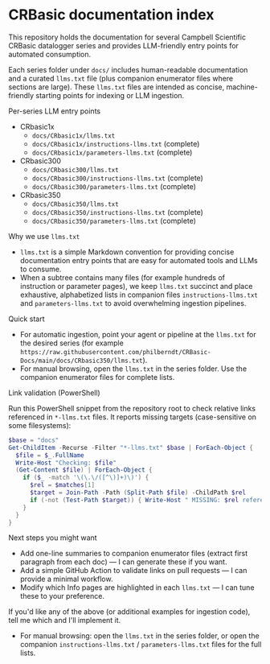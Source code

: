 # CRBasic documentation index

This repository holds the documentation for several Campbell Scientific CRBasic datalogger series and provides LLM-friendly entry points for automated consumption.

Each series folder under `docs/` includes human-readable documentation and a curated `llms.txt` file (plus companion enumerator files where sections are large). These `llms.txt` files are intended as concise, machine-friendly starting points for indexing or LLM ingestion.

Per-series LLM entry points

- CRbasic1x
  - `docs/CRbasic1x/llms.txt`
  - `docs/CRbasic1x/instructions-llms.txt` (complete)
  - `docs/CRbasic1x/parameters-llms.txt` (complete)
- CRbasic300
  - `docs/CRbasic300/llms.txt`
  - `docs/CRbasic300/instructions-llms.txt` (complete)
  - `docs/CRbasic300/parameters-llms.txt` (complete)
- CRbasic350
  - `docs/CRbasic350/llms.txt`
  - `docs/CRbasic350/instructions-llms.txt` (complete)
  - `docs/CRbasic350/parameters-llms.txt` (complete)

Why we use `llms.txt`

- `llms.txt` is a simple Markdown convention for providing concise documentation entry points that are easy for automated tools and LLMs to consume.
- When a subtree contains many files (for example hundreds of instruction or parameter pages), we keep `llms.txt` succinct and place exhaustive, alphabetized lists in companion files `instructions-llms.txt` and `parameters-llms.txt` to avoid overwhelming ingestion pipelines.

Quick start

- For automatic ingestion, point your agent or pipeline at the `llms.txt` for the desired series (for example `https://raw.githubusercontent.com/philberndt/CRBasic-Docs/main/docs/CRbasic350/llms.txt`).
- For manual browsing, open the `llms.txt` in the series folder. Use the companion enumerator files for complete lists.

Link validation (PowerShell)

Run this PowerShell snippet from the repository root to check relative links referenced in `*-llms.txt` files. It reports missing targets (case-sensitive on some filesystems):

```powershell
$base = "docs"
Get-ChildItem -Recurse -Filter "*-llms.txt" $base | ForEach-Object {
  $file = $_.FullName
  Write-Host "Checking: $file"
  (Get-Content $file) | ForEach-Object {
    if ($_ -match '\(\.\/([^\)]+)\)') {
      $rel = $matches[1]
      $target = Join-Path -Path (Split-Path $file) -ChildPath $rel
      if (-not (Test-Path $target)) { Write-Host " MISSING: $rel referenced from $file" -ForegroundColor Red }
    }
  }
}
```

Next steps you might want

- Add one-line summaries to companion enumerator files (extract first paragraph from each doc) — I can generate these if you want.
- Add a simple GitHub Action to validate links on pull requests — I can provide a minimal workflow.
- Modify which Info pages are highlighted in each `llms.txt` — I can tune these to your preference.

If you'd like any of the above (or additional examples for ingestion code), tell me which and I'll implement it.

- For manual browsing: open the `llms.txt` in the series folder, or open the companion `instructions-llms.txt` / `parameters-llms.txt` files for the full lists.
